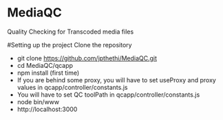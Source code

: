 # MediaQC
Quality Checking for Transcoded media files

#Setting up the project
Clone the repository 

* git clone https://github.com/jpthethi/MediaQC.git
* cd MediaQC/qcapp
* npm install (first time)
* If you are behind some proxy, you will have to set useProxy and proxy values in qcapp/controller/constants.js
* You will have to set QC toolPath in qcapp/controller/constants.js
* node bin/www
* http://localhost:3000
   
